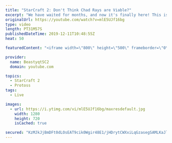 ```yaml
---
title: "StarCraft 2: Don't Think Chad Rays are Viable?"
excerpt: "We have waited for months, and now it's finally here! This is the VOID RAYS to GRANDMASTER series! With the new balance changes to speedy Void Rays in the latest patch, we can now begin the series right!  #VoidRaystoGM #VoidRays #ChadRays #Beastyqt #StarCraft2 #SC2  Feel free to let me know if you have"
originalUrl: https://youtube.com/watch?v=mlE5UJf16bg
type: video
length: PT31M57S
publishedDateTime: 2019-12-11T10:48:55Z
heat: 50

featuredContent: "<iframe width=\"800\" height=\"500\" frameborder=\"0\" src=\"https://www.youtube.com/embed/mlE5UJf16bg\" allow=\"accelerometer; autoplay; encrypted-media; gyroscope; picture-in-picture\" allowfullscreen></iframe>"

provider:
  name: BeastyqtSC2
  domain: youtube.com

topics:
  - StarCraft 2
  - Protoss
tags:
  - Live

images:
  - url: https://i.ytimg.com/vi/mlE5UJf16bg/maxresdefault.jpg
    width: 1280
    height: 720
    isCached: true

secured: "KzMJkJjBmDFt0dLOsEAT9cik0Wgir48E1/jHDrytCWXxiLqGzasegSAMLKaJl4KIhgMvDryv/9mSrMFW+3uoxD3evCMxcOGaivUwNhnnGm0ioJMDktg8HrotIKbYnHb7siNQ2+yYqcusDC85AiYTWo2CrfuRiOEMIKlPLNe5BM/bxtXRk4SYMRLPjYddORq0tgN0+5DYvH6VvdMsQdKBm7/4TLM830YoFlWF3Nra9SPgnCv9pReVAAEbFtwDjV5H/yDAQxcKNMCT9NEfevjSeF6d2+xRw4ug8wvuEcqBgnPeK24mXNiuWIUB9fGhkuFdCx1YUtJ1FhQmlvBbnGisbbVnGi8zQAN4F+XbqxoYREi3pwUBaifZT9Wv3EXkUncoEnpYo9UDHu3xXacJ7QrC/gJEXIxlHwziGqMgyTCPSss=;RFYpSwjGxRlvbfYdQjzWVQ=="
---
```


